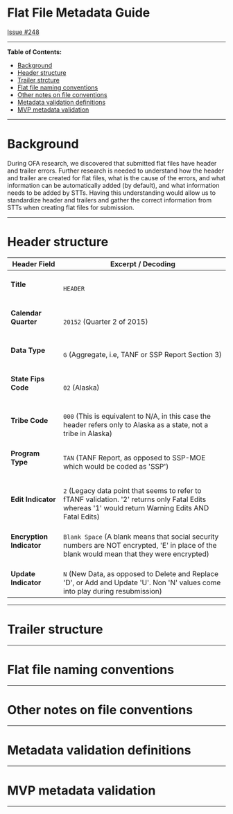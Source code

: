 # Flat File Metadata Guide

[Issue #248](https://github.com/raft-tech/TANF-app/issues/248)

---

**Table of Contents:**

- [Background](#background)
- [Header structure](#header-structure)
- [Trailer strcture](#trailer-structure)
- [Flat file naming conventions](#flat-file-naming-conventions)
- [Other notes on file conventions](#other-notes-on-file-conventions)
- [Metadata validation definitions](#metadata-validation-definitions)
- [MVP metadata validation](#mvp-metadata-validation)

---

# Background

During OFA research, we discovered that submitted flat files have header and trailer errors. Further research is needed to understand how the header and trailer are created for flat files, what is the cause of the errors, and what information can be automatically added (by default), and what information needs to be added by STTs. Having this understanding would allow us to standardize header and trailers and gather the correct information from STTs when creating flat files for submission.

---

# Header structure

| **Header Field**                           | **Excerpt / Decoding**                                       |
| ------------------------------------------ | ------------------------------------------------------------ |
| <br />**Title**<br /><br />                | <br />`HEADER` <br />                                        |
| <br />**Calendar Quarter**<br /><br />     | <br />`20152` (Quarter 2 of 2015)<br />                      |
| <br />**Data Type**<br /><br />            | <br />`G` (Aggregate, i.e, TANF or SSP Report Section 3)<br /> |
| <br />**State Fips Code**<br /><br />      | <br />`02` (Alaska)<br />                                    |
| <br />**Tribe Code**<br /><br />           | <br />`000` (This is equivalent to N/A, in this case the header refers only to Alaska as a state, not a tribe in Alaska)<br /> |
| <br />**Program Type**<br /><br />         | <br />`TAN` (TANF Report, as opposed to SSP-MOE which would be coded as 'SSP')<br /> |
| <br />**Edit Indicator**<br /><br />       | <br />`2` (Legacy data point that seems to refer to fTANF validation. '2' returns only Fatal Edits whereas '1' would return Warning Edits AND Fatal Edits)<br /> |
| <br />**Encryption Indicator**<br /><br /> | <br />`Blank Space` (A blank means that social security numbers are NOT encrypted, 'E' in place of the blank would mean that they were encrypted)<br /> |
| <br />**Update Indicator**<br /><br />     | <br />`N` (New Data, as opposed to Delete and Replace 'D', or Add and Update 'U'. Non 'N' values come into play during resubmission)<br /> |



---

# Trailer structure



---

# Flat file naming conventions



---

# Other notes on file conventions



---

# Metadata validation definitions



---

# MVP metadata validation



---

